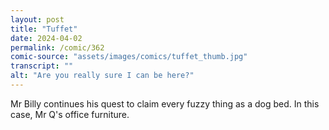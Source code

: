 ```yaml
---
layout: post
title: "Tuffet"
date: 2024-04-02
permalink: /comic/362
comic-source: "assets/images/comics/tuffet_thumb.jpg"
transcript: ""
alt: "Are you really sure I can be here?"
---
```

Mr Billy continues his quest to claim every fuzzy thing as a dog bed. In this case, Mr Q's office furniture.

